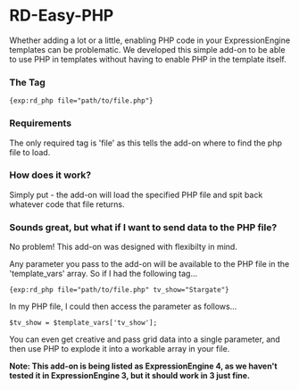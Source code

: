 # RD-Easy-PHP
Whether adding a lot or a little, enabling PHP code in your ExpressionEngine templates can be problematic. We developed this simple add-on to be able to use PHP in templates without having to enable PHP in the template itself.

### The Tag
```
{exp:rd_php file="path/to/file.php"}
```

### Requirements
The only required tag is 'file' as this tells the add-on where to find the php file to load.

### How does it work?
Simply put - the add-on will load the specified PHP file and spit back whatever code that file returns.

### Sounds great, but what if I want to send data to the PHP file?
No problem! This add-on was designed with flexibilty in mind.

Any parameter you pass to the add-on will be available to the PHP file in the 'template_vars' array. So if I had the following tag...

```
{exp:rd_php file="path/to/file.php" tv_show="Stargate"}
```

In my PHP file, I could then access the parameter as follows...

```
$tv_show = $template_vars['tv_show'];
```

You can even get creative and pass grid data into a single parameter, and then use PHP to explode it into a workable array in your file.

**Note: This add-on is being listed as ExpressionEngine 4, as we haven't tested it in ExpressionEngine 3, but it should work in 3 just fine.**
